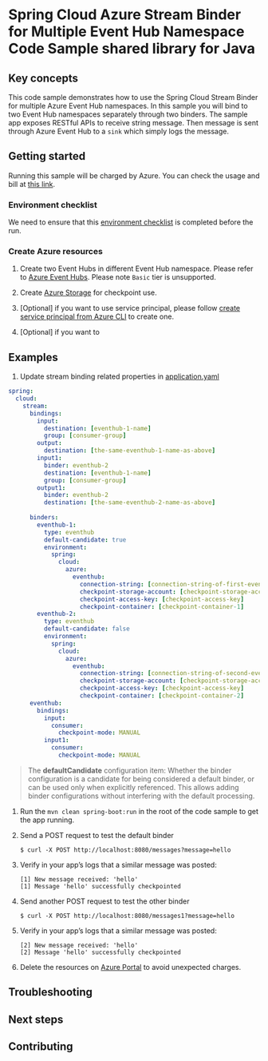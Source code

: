 # Spring Cloud Azure Stream Binder for Multiple Event Hub Namespace Code Sample shared library for Java

## Key concepts
This code sample demonstrates how to use the Spring Cloud Stream Binder
for multiple Azure Event Hub namespaces. In this sample you will bind to
two Event Hub namespaces separately through two binders. The sample app
exposes RESTful APIs to receive string message. Then message is sent
through Azure Event Hub to a `sink` which simply logs the message.

## Getting started

Running this sample will be charged by Azure. You can check the usage
and bill at [this link][azure-account].

### Environment checklist

We need to ensure that this 
[environment checklist][ready-to-run-checklist] 
is completed before the run.

### Create Azure resources

1.  Create two Event Hubs in different Event Hub namespace. Please refer to 
    [Azure Event Hubs][create-event-hubs].
    Please note `Basic` tier is unsupported.

1.  Create [Azure Storage][create-azure-storage] for checkpoint use.

1.  [Optional] if you want to use service principal, please follow 
    [create service principal from Azure CLI][create-sp-using-azure-cli] to create one.

1.  [Optional] if you want to      



## Examples

1.  Update stream binding related properties in
    [application.yaml](src/main/resources/application.yaml)

```yaml
spring:
  cloud:
    stream:
      bindings:
        input:
          destination: [eventhub-1-name]
          group: [consumer-group]
        output:
          destination: [the-same-eventhub-1-name-as-above]
        input1:
          binder: eventhub-2
          destination: [eventhub-1-name]
          group: [consumer-group]
        output1:
          binder: eventhub-2
          destination: [the-same-eventhub-2-name-as-above]
      
      binders:
        eventhub-1:
          type: eventhub
          default-candidate: true
          environment:
            spring:
              cloud:
                azure:
                  eventhub:
                    connection-string: [connection-string-of-first-eventhub-namespace]
                    checkpoint-storage-account: [checkpoint-storage-account]
                    checkpoint-access-key: [checkpoint-access-key]
                    checkpoint-container: [checkpoint-container-1]
        eventhub-2:
          type: eventhub
          default-candidate: false
          environment:
            spring:
              cloud:
                azure:
                  eventhub:
                    connection-string: [connection-string-of-second-eventhub-namespace]
                    checkpoint-storage-account: [checkpoint-storage-account]
                    checkpoint-access-key: [checkpoint-access-key]
                    checkpoint-container: [checkpoint-container-2]
      eventhub:
        bindings:
          input:
            consumer:
              checkpoint-mode: MANUAL
          input1:
            consumer:
              checkpoint-mode: MANUAL            
```

> The **defaultCandidate** configuration item:
Whether the binder configuration is a candidate for being considered a
default binder, or can be used only when explicitly referenced. This
allows adding binder configurations without interfering with the default
processing.

1.  Run the `mvn clean spring-boot:run` in the root of the code sample
    to get the app running.

1.  Send a POST request to test the default binder

        $ curl -X POST http://localhost:8080/messages?message=hello

1.  Verify in your app’s logs that a similar message was posted:

        [1] New message received: 'hello'
        [1] Message 'hello' successfully checkpointed

1.  Send another POST request to test the other binder

        $ curl -X POST http://localhost:8080/messages1?message=hello

1.  Verify in your app’s logs that a similar message was posted:

        [2] New message received: 'hello'
        [2] Message 'hello' successfully checkpointed

6.  Delete the resources on [Azure Portal](http://ms.portal.azure.com/)
    to avoid unexpected charges.

## Troubleshooting

## Next steps

## Contributing


<!-- LINKS -->
[azure-account]: https://azure.microsoft.com/account/
[azure-portal]: http://ms.portal.azure.com/
[create-event-hubs]: https://docs.microsoft.com/azure/event-hubs/
[create-azure-storage]: https://docs.microsoft.com/azure/storage/
[create-sp-using-azure-cli]: https://github.com/Azure/azure-sdk-for-java/blob/master/sdk/spring/azure-spring-boot-samples/create-sp-using-azure-cli.md
[create-managed-identity]: https://github.com/Azure/azure-sdk-for-java/blob/master/sdk/spring/azure-spring-boot-samples/create-managed-identity.md
[deploy-spring-boot-application-to-app-service]: https://docs.microsoft.com/java/azure/spring-framework/deploy-spring-boot-java-app-with-maven-plugin?toc=%2Fazure%2Fapp-service%2Fcontainers%2Ftoc.json&view=azure-java-stable
[deploy-to-app-service-via-ftp]: https://docs.microsoft.com/azure/app-service/deploy-ftp
[managed-identities]: https://docs.microsoft.com/azure/active-directory/managed-identities-azure-resources/
[ready-to-run-checklist]: https://github.com/Azure/azure-sdk-for-java/blob/master/sdk/spring/azure-spring-boot-samples/README.md#ready-to-run-checklist
[role-assignment]: https://docs.microsoft.com/azure/role-based-access-control/role-assignments-portal

